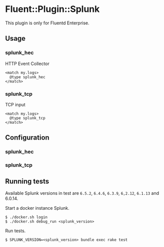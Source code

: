 # Fluent::Plugin::Splunk

This plugin is only for Fluentd Enterprise.

## Usage

### splunk_hec

HTTP Event Collector

```
<match my.logs>
  @type splunk_hec
</match>
```

### splunk_tcp

TCP input

```
<match my.logs>
  @type splunk_tcp
</match>
```

## Configuration

### splunk_hec

### splunk_tcp

## Running tests

Available Splunk versions in test are `6.5.2`, `6.4.6`, `6.3.9`, `6,2.12`, `6.1.13` and 6.0.14.

Start a docker instance Splunk.

```
$ ./docker.sh login
$ ./docker.sh debug_run <splunk_version>
```

Run tests.

```
$ SPLUNK_VERSION=<splunk_version> bundle exec rake test
```
